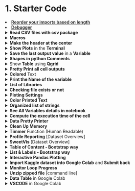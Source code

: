 <h1 id="1startercode">1. Starter Code</h1>

<div style='width:1000px;margin:auto;'>


<li><a href="https://www.browserling.com/tools/line-length-sort"><b><span style='color:#333'>Reorder your imports based on length</span></b></a> </li>
<li><a href="./1_starter//21_debugging.html"><b><span style='color:#333'>Debugger</span></b></a> </li>


<details><summary> <b>Read CSV files with csv package</b> </summary>
<pre><code>import csv

##### Load data.
def load_data(filepath, skip_already_labeled=False):
    # CSV format: [ID, TEXT, LABEL, SAMPLING_STRATEGY, CONFIDENCE]
    with open(filepath, 'r') as csvfile:
        data = []
        reader = csv.reader(csvfile)
        for row in reader:
            if skip_already_labeled and row[0] in already_labeled: continue

            if len(row) < 3: row.append("") # Add empty col for LABEL to add later.
            if len(row) < 4: row.append("") # Add empty col for SAMPLING_STRATEGY to add later.
            if len(row) < 5: row.append(0)  # Add empty col for CONFIDENCE to add later.

            data.append(row)
            label = str(row[2])
            if row[2] != "":
                textid = row[0]
                already_labeled[textid] = label

    csvfile.close()
    return data

##### Append rows to existing csv file.
def append_data(filepath, data):
    with open(filepath, "a", errors="replace") as csvfile:
        writer = csv.writer(csvfile)
        writer.writerows(data)
    csvfile.close()
    
####### Overwrite the existing csv file.
def write_data(filepath, data):
    with open(filepath, "w", errors="replace") as csvfile:
        writer = csv.writer(csvfile)
        writer.writerows(data)
    csvfile.close()
</code></pre>
</details>

<details><summary> <b>Macros</b> </summary><p>
<ul>
<li><a href="./1_starter/Macros.html#Macros"><b><span style='color:#333'>How to build a macro</span></b></a> </li>
</ul>

<details><summary> <b>__basic</b> </summary><p><pre><code class="python language-python"># Version 1.4
import numpy as np
import pandas as pd
import seaborn as sns
from tqdm import tqdm
from termcolor import colored
import os
import gc
import sys
import pdb


import warnings
warnings.filterwarnings('ignore')

import matplotlib.pyplot as plt

%matplotlib inline
%precision 4

tqdm.pandas(tqdm())

pd.set_option('display.max_columns', None)
pd.set_option('display.float_format', lambda x: '{:.4f}'.format(x)) #Limiting floats output to 3 decimal points

plt.style.use('fivethirtyeight')
sns.set_style('white')

print('Basic libraries have been loaded!')
</code></pre>
</p></details>

<details><summary> <b>__basic_funcs</b> </summary><p><pre><code class="python language-python">import inspect

############### Show colored text #############


def bg(value, type='num', color='blue'):
    value = str('{:,}'.format(value)) if type == 'num' else str(value)
    return colored(' ' + value + ' ', color, attrs=['reverse', 'blink'])


############ Print the variable name ##############
# Credits: https://stackoverflow.com/questions/18425225/getting-the-name-of-a-variable-as-a-string

def var2str(var):
    """
    Gets the name of var. Does it from the out most frame inner-wards.
    :param var: variable to get name from.
    :return: string
    """
    for fi in reversed(inspect.stack()):
        names = [var_name for var_name, var_val in fi.frame.f_locals.items() if var_val is var]
        if len(names) &gt; 0:
            return names[0]


def shape(*args):
    for df in args:
        if len(df.shape) &lt;= 1:
            print(f'~&gt; {colored(var2str(df), attrs=["blink"]):{15}} has {bg(np.array(df)[..., None].shape[0]):&lt;{27}} rows, and {bg(np.array(df)[..., None].shape[1]):&lt;{22}} columns.')
        else:
            print(f'~&gt; {colored(var2str(df), attrs=["blink"]):{15}} has {bg(df.shape[0]):&lt;{27}} rows, and {bg(df.shape[1]):&lt;{22}} columns.')


############### Summary Table #####################
from scipy import stats

# Summary dataframe

def summary(df, sort_col=0):
    summary = pd.DataFrame({'dtypes': df.dtypes}).reset_index()
    summary.columns = ['Name', 'dtypes']
    summary['Missing'] = df.isnull().sum().values
    summary['M_Percent'] = round(100 * summary['Missing'] / df.shape[0], 2)
    summary['Uniques'] = df.nunique().values
    summary['First Value'] = df.loc[0].values
    summary['Second Value'] = df.loc[1].values
    summary['Third Value'] = df.loc[2].values

    summary = summary.sort_values(by=[sort_col], ascending=False) if sort_col else summary

    # Print some smmaries.
    print(f'~&gt; Dataframe has {bg(df.shape[0])} Rows, and {bg(df.shape[1])} Columns.')
    print(f'~&gt; Dataframe has {bg(summary[summary["Missing"] &gt; 0].shape[0], color="red")} Columns have [Missing] Values.')
    print('---' * 20)
    for type_name in np.unique(df.dtypes):
        print(f'~&gt; There are {bg(df.select_dtypes(type_name).shape[1])}\t Columns that have [Type] = {bg(type_name, "s", "green")}')

    print('---'*20)
    return summary.style.background_gradient(cmap='summer_r')


def reduce_mem_usage(df):
    start_mem = df.memory_usage().sum() / 1024**3
    print('~&gt; Memory usage of dataframe is {:.3f} GB'.format(start_mem))

    for col in df.columns:
        col_type = df[col].dtype
        if col_type != object:
            c_min = df[col].min()
            c_max = df[col].max()

            if str(col_type)[:3] == 'int' or (float(df[col][0]).is_integer() and np.isfinite(df[col]).sum() == df.shape[0]):
                if len(df[col].unique()) &lt;= 2:
                    df[col] = df[col].astype(np.bool)
                elif c_min &gt; np.iinfo(np.int8).min and c_max &lt; np.iinfo(np.int8).max:
                    df[col] = df[col].astype(np.int8)
                elif c_min &gt; np.iinfo(np.uint8).min and c_max &lt; np.iinfo(np.uint8).max:
                    df[col] = df[col].astype(np.uint8)
                elif c_min &gt; np.iinfo(np.int16).min and c_max &lt; np.iinfo(np.int16).max:
                    df[col] = df[col].astype(np.int16)
                elif c_min &gt; np.iinfo(np.uint16).min and c_max &lt; np.iinfo(np.uint16).max:
                    df[col] = df[col].astype(np.uint16)
                elif c_min &gt; np.iinfo(np.int32).min and c_max &lt; np.iinfo(np.int32).max:
                    df[col] = df[col].astype(np.int32)
                elif c_min &gt; np.iinfo(np.uint32).min and c_max &lt; np.iinfo(np.uint32).max:
                    df[col] = df[col].astype(np.uint32)
                elif c_min &gt; np.iinfo(np.int64).min and c_max &lt; np.iinfo(np.int64).max:
                    df[col] = df[col].astype(np.int64)
                elif c_min &gt; np.iinfo(np.uint64).min and c_max &lt; np.iinfo(np.uint64).max:
                    df[col] = df[col].astype(np.uint64)
            else:
                if c_min &gt; np.finfo(np.float16).min and c_max &lt; np.finfo(np.float16).max:
                    df[col] = df[col].astype(np.float16)
                elif c_min &gt; np.finfo(np.float32).min and c_max &lt; np.finfo(np.float32).max:
                    df[col] = df[col].astype(np.float32)
                else:
                    df[col] = df[col].astype(np.float64)
        # Comment this if you have NaN value in this column.
        # else:
        #     df[col] = df[col].astype('category')

    end_mem = df.memory_usage().sum() / 1024 ** 3
    print('~&gt; Memory usage after optimization is: {:.3f} GB'.format(end_mem))
    print('~&gt; Decreased by {:.1f}%'.format(100 * (start_mem - end_mem) / start_mem))
    print('---' * 20)
    return df


def show_annotation(dist, n=5, size=14, total=None):
    sizes = [] # Get highest value in y
    for p in dist.patches:
        height = p.get_height()
        sizes.append(height)

        dist.text(p.get_x()+p.get_width()/2.,          # At the center of each bar. (x-axis)
               height+n,                            # Set the (y-axis)
               '{:1.2f}%'.format(height*100/total) if total else '{}'.format(height), # Set the text to be written
               ha='center', fontsize=size) 
    dist.set_ylim(0, max(sizes) * 1.15); # set y limit based on highest heights


def dd(*args):
    print('--'*20)
    for x in args:
        varName = colored(var2str(x), attrs=['blink'])
        # Get the type of the variable.
        try:
            print(f"~&gt; Type  of {varName}: {colored(type(x), 'green')}")
        except:
            print(f"~&gt; Can't get the {colored('type', 'green')} of {varName}")

        # Get the shape of the variable.
        try:
            print(f"~&gt; Shape of {varName}: {colored(str(x.shape), 'blue')}")
        except:
            print(f"~&gt; Length of {varName}: {colored(str(len(x)), 'blue')}")

        # Get the first value of the variable.
        try:
            print(f"~&gt; First Value of {varName}: {x[0]}")
        except:
            if type(x) is type(pd.DataFrame()) or type(x) is type(pd.Series):
                print(f"~&gt; First Row of {varName}: \n\n{x.iloc[0]}")
            elif type(x) is type(dict()):
                print(f"~&gt; Can't show the first value of a {colored('dictionary', 'red')}.")
        print('--'*20)


print(f'~&gt; The following functions are defined successfully: {bg("bg", "s")}, {bg("shape", "s")}, {bg("var2str", "s")}, {bg("reduce_mem_usage", "s")}, {bg("summary", "s")}, {bg("show_annotation", "s")}, {bg("dd", "s")}')
</code></pre>
</p></details>

</p></details>

<details><summary> <b>Make the header at the center</b> </summary>
<p><pre><code class="html language-html">&lt;p style="font-size:36px;text-align:center"&gt; &lt;b&gt;Personalized cancer diagnosis&lt;/b&gt; &lt;/p&gt;
</code></pre>
</p>
</details>

<details><summary> <b>Show Plots</b> in the <b>Terminal</b> </summary>
<p><pre><code class="python language-python">%pylab
</code></pre>
</p>
</details>

<details><summary> <b>Save the last output value</b> in a <b>Variable</b> </summary>
<p><pre><code class="python language-python">np.random.choice(students, 21) # performing this will output something to the console

# Apply the following to save it to a variable
sample = _
</code></pre>
</p>
</details>


<details><summary> <b>Shapes in python Comments</b> </summary>
<p>

<p><a href="https://textfac.es/"><b>More textfaces</b></a> </p><pre><code class="python language-python"> ¯\_(ツ)_/¯        ( ͡° ͜ʖ ͡°)

  ̿̿ ̿̿ ̿̿ ̿'̿'\̵͇̿̿\з= ( ▀ ͜͞ʖ▀) =ε/̵͇̿̿/’̿’̿ ̿ ̿̿ ̿̿ ̿̿

 ʕ•ᴥ•ʔ            ▄︻̷̿┻̿═━一

  ( ͡°( ͡° ͜ʖ( ͡° ͜ʖ ͡°)ʖ ͡°) ͡°)

 (▀̿Ĺ̯▀̿ ̿)            (ง ͠° ͟ل͜ ͡°)ง

  ༼ つ ◕_◕ ༽つ        (づ｡◕‿‿◕｡)づ

     ̿'̿'\̵͇̿̿\з=( ͠° ͟ʖ ͡°)=ε/̵͇̿̿/'̿̿ ̿ ̿ ̿ ̿ ̿

 (ﾉ◕ヮ◕)ﾉ*:･ﾟ✧ ✧ﾟ･: *ヽ(◕ヮ◕ヽ)

 ┬┴┬┴┤ ͜ʖ ͡°) ├┬┴┬┴           ( ͡°╭͜ʖ╮͡° )        (ಥ﹏ಥ)

   (͡ ͡° ͜ つ ͡͡°)            (• ε •)         (ง'̀-'́)ง   (ᵔᴥᵔ)

   [̲̅$̲̅(̲̅ ͡° ͜ʖ ͡°̲̅)̲̅$̲̅]        (ﾉ◕ヮ◕)ﾉ*:･ﾟ✧        (¬‿¬)

   (╯°□°)╯︵ ʞooqǝɔɐɟ        (づ￣ ³￣)づ

   (;´༎ຶД༎ຶ`)            ༼ つ  ͡° ͜ʖ ͡° ༽つ

   (╯°□°）╯︵ ┻━┻        ( ͡ᵔ ͜ʖ ͡ᵔ )        ヾ(⌐■_■)ノ♪

   （╯°□°）╯︵( .o.)        ┬──┬ ノ( ゜-゜ノ)
</code></pre>
</p>
</details>

<details><summary>Show<b> Table</b> using <b>Qgrid</b></summary>
<p><pre><code class="python language-python">import qgrid
ggrid_widget = qgrid.show_grid(train, show_toolbar=True, grid_options={'forceFitColumns': False,
                                                                       'defaultColumnWidth': 100})
ggrid_widget
</code></pre><pre><code class="python language-python">## from qgrid_widget to dataframe aftering apply filters from qgrid (Awesome tool)
ggrid_widget.get_changed_df()
</code></pre>
</p>
</details>

<details><summary><b>Pretty Print all cell outputs</b></summary>
<p>
<h4 style='color:#5462FF'>This means that, while normally you’d only get one output printed</h4><pre><code class="python language-python">from IPython.core.interactiveshell import InteractiveShell
InteractiveShell.ast_node_interactivity = "all"
</code></pre>

<h4 style='color:#5462FF'>To go back.</h4><pre><code class="python language-python">from IPython.core.interactiveshell import InteractiveShell
InteractiveShell.ast_node_interactivity = "last_expr"
</code></pre>
</p>
</details>


<details><summary> <b>Colored</b> Text </summary>
<p><pre><code class="python language-python">from termcolor import colored

# --------------SHOW COLORED text---------------
def bg(value, type='num', color='blue'):
    value = str('{:,}'.format(value)) if type == 'num' else str(value)
    return colored(' '+value+' ', color, attrs=['reverse', 'blink'])
</code></pre>
</p>
</details> 

<details><summary> <b>Print the Name of the variable</b> </summary>
<p><pre><code class="python language-python"># Credits: https://stackoverflow.com/questions/18425225/getting-the-name-of-a-variable-as-a-string
import inspect

def var2str(var):
        """
        Gets the name of var. Does it from the out most frame inner-wards.
        :param var: variable to get name from.
        :return: string
        """
        for fi in reversed(inspect.stack()):
            names = [var_name for var_name, var_val in fi.frame.f_locals.items() if var_val is var]
            if len(names) &gt; 0:
                return names[0]

 #### Use this
def shape(*args):
    max_len = 0
    for df in args:
        max_len = max(len(var2str(df)), max_len)
    for df in args:
        print(f'~&gt; [{var2str(df).ljust(max_len)}] has {bg(df.shape[0])} rows, and {bg(df.shape[1])} columns.')
</code></pre>

</p>
</details> 

<details><summary> <b>List of Libraries</b> </summary>

<p><a href="./1_starter/a-data-science-framework-to-achieve-99-accuracy.html#3.1-Import-Libraries">Import Libraries</a></p>

<p style="margin: 0"><pre><code class="python language-python">import pandas as pd
import numpy as np
import matplotlib.pyplot as plt
import seaborn as sns

# Ignore warnings
import warnings
warnings.filterwarnings('ignore')
</code></pre><pre><code class="python language-python">import warnings
def ignore_warn(*args, **kwargs):
    pass
warnings.warn = ignore_warn #ignore annoying warning (from sklearn and seaborn)
</code></pre>
</p>
</details>

<details><summary> <b>Checking file exists or not</b> </summary>
<p style="margin: 0">
<pre><code class="python language-python"># Checking if file exists or not.
if os.path.isfile('/kaggle/input/path_to_file.csv'):
    result = pd.read_csv(''/kaggle/input/path_to_file.csv')
else:
    result = pd.merge(data, text, on='ID', how='left')
    result.to_csv('text_data_combined.csv', index=False)
result.sample(5)
</code></pre>
</p>
</details>

<details><summary> <b>Ploting Settings</b> </summary>
<p style="margin: 0"><pre><code class="python language-python">%matplotlib inline
%precision 2
# plt.style.use('ggplot')
sns.set_style('white')
plt.style.use('fivethirtyeight')
</code></pre><pre><code class="python language-python">pd.set_option('display.float_format', lambda x: '{:.3f}'.format(x)) #Limiting floats output to 3 decimal points
</code></pre>


</p>
</details> 

<details><summary> <b>Color Printed Text</b> </summary>
<p><a href="https://pypi.org/project/termcolor/">More Colors &amp; Features</a> </p>
<p style="margin: 0"><pre><code class="python language-python">from termcolor import colored
print(colored('value', 'color'))
</code></pre>
</p>
</details> 

<details><summary> <b>Organized list of strings</b> </summary>
<p style="margin: 0"><pre><code>print("Train Variant".ljust(15), train_variants_df.shape)
print("Train Text".ljust(15), train_text_df.shape)
print("Test Variant".ljust(15), test_variants_df.shape)
print("Test Text".ljust(15), test_text_df.shape)

######### Result ##########
# Train Variant   (3321, 4)
# Train Text      (3321, 2)
# Test Variant    (5668, 3)
# Test Text       (5668, 2)
</code></pre>
</p>
</details>

<details><summary> <b>See All Variables details in notebook</b> </summary>
<p style="margin: 0"><pre><code class="python language-python">%whos
</code></pre>
</p>
</details> 

<details><summary> <b>Compute the execution time of the cell</b> </summary>
<p style="margin: 0"><pre><code class="python language-python">%%time
</code></pre>
</p>
</details> 

<details><summary> <b>Data Pretty Printer</b> </summary>
<p style="margin: 0"><pre><code class="python language-python">import pprint
stuff = ['banana', 'apple', 'stuff1', 'stuff2']
pprint.pprint(stuff)
</code></pre>
</p>
</details> 


<details><summary> <b>Clean Up Memory</b> </summary>
<p style="margin: 0"><pre><code class="python language-python"># Clean up memory
gc.enable()
del model, train_features, valid_features
gc.collect()
</code></pre>
</p>
</details> 

<details><summary> <b>Timmer</b> Function (Human Readable) </summary>
<p style="margin: 0"><pre><code class="python language-python"># Credit: https://www.kaggle.com/tilii7/hyperparameter-grid-search-with-xgboost
## Importing
from datetime import datetime

## Define the timer function
def timer(start_time=None):
    if not start_time:
        start_time = datetime.now()
        return start_time
    elif start_time:
        thour, temp_sec = divmod((datetime.now() - start_time).total_seconds(), 3600)
        tmin, tsec = divmod(temp_sec, 60)
        print('\n Time taken: %i hours %i minutes and %s seconds.' % (thour, tmin, round(tsec, 2)))

### Call the function
# Here we go
start_time = timer(None) # timing starts from this point for "start_time" variable
random_search.fit(X, Y)
timer(start_time) # timing ends here for "start_time" variable
</code></pre>
<h4>Result</h4><pre><code class="python language-python"> Time taken: 0 hours 42 minutes and 17.04 seconds.
</code></pre>
</p>
</details> 

<details><summary> <b>Profile Reporting</b>  [Dataset Overview]</summary>
<p><pre><code>import pandas_profiling as pp

# Generate a report in HTML
profile = pp.ProfileReport(train, title='Pandas Profiling Report', style={'full_width':True})
profile.to_file("output.html")

# For command line.
!pandas_profiling train.csv output.html
</code></pre>
</p>
</details>

<details><summary> <b>SweetVis</b> [Dataset Overview]</summary>
<a href="https://github.com/fbdesignpro/sweetviz">Github</a>
<p><pre><code># pip install sweetviz

# Check the link above to more info.
import sweetviz as sv
my_report = sv.analyze(train)
#my_report.show_html()
my_report.show_notebook(w="100%", h="full")
</code></pre>
</p>
</details>

<details><summary> <b>Table of Content - Bootstrap way</b> </summary>
<p><pre><code>&lt;div class="list-group" id="list-tab" role="tablist"&gt;
  &lt;h3 class="list-group-item list-group-item-action active" data-toggle="list"  role="tab" aria-controls="home"&gt;Notebook Content!&lt;/h3&gt;
  &lt;a class="list-group-item list-group-item-action" data-toggle="list" href="#libraries" role="tab" aria-controls="profile"&gt;Import Libraries&lt;span class="badge badge-primary badge-pill"&gt;1&lt;/span&gt;&lt;/a&gt;
  &lt;a class="list-group-item list-group-item-action" data-toggle="list" href="#load" role="tab" aria-controls="messages"&gt;Load Data&lt;span class="badge badge-primary badge-pill"&gt;2&lt;/span&gt;&lt;/a&gt;
  &lt;a class="list-group-item list-group-item-action"  data-toggle="list" href="#visual" role="tab" aria-controls="settings"&gt;Visualization of data&lt;span class="badge badge-primary badge-pill"&gt;3&lt;/span&gt;&lt;/a&gt;
  &lt;a class="list-group-item list-group-item-action" data-toggle="list" href="#word" role="tab" aria-controls="settings"&gt;WordCloud&lt;span class="badge badge-primary badge-pill"&gt;4&lt;/span&gt;&lt;/a&gt; 
  &lt;a class="list-group-item list-group-item-action" data-toggle="list" href="#clean" role="tab" aria-controls="settings"&gt;Cleaning the text&lt;span class="badge badge-primary badge-pill"&gt;5&lt;/span&gt;&lt;/a&gt;
    &lt;a class="list-group-item list-group-item-action" data-toggle="list" href="#split" role="tab" aria-controls="settings"&gt;Train and test Split&lt;span class="badge badge-primary badge-pill"&gt;6&lt;/span&gt;&lt;/a&gt;
    &lt;a class="list-group-item list-group-item-action" data-toggle="list" href="#model" role="tab" aria-controls="settings"&gt; Creating the Model&lt;span class="badge badge-primary badge-pill"&gt;7&lt;/span&gt;&lt;/a&gt;
    &lt;a class="list-group-item list-group-item-action" data-toggle="list" href="#eval" role="tab" aria-controls="settings"&gt;Model Evaluation&lt;span class="badge badge-primary badge-pill"&gt;8&lt;/span&gt;&lt;/a&gt;
&lt;/div&gt;
</code></pre>
<h4>Then at each cell, do the following</h4><pre><code># header one
&lt;a id='libraries'&gt;&lt;/a&gt;

# Header two
&lt;a id='load'&gt;&lt;/a&gt;

# and so on.
</code></pre>
</p>
</details>

<details><summary> <b>List & Labels - Bootstrap way</b> </summary>
<p><pre><code>&lt;ul style="list-style-type:square;"&gt;
  &lt;li&gt;&lt;span class="label label-default"&gt;id&lt;/span&gt; a unique identifier for each tweet&lt;/li&gt;
  &lt;li&gt;&lt;span class="label label-primary"&gt;text &lt;/span&gt; the text of the tweet&lt;/li&gt;
  &lt;li&gt;&lt;span class="label label-success"&gt;location&lt;/span&gt;  the location the tweet was sent from (may be blank)&lt;/li&gt;
    &lt;li&gt;&lt;span class="label label-danger"&gt;keyword&lt;/span&gt;  a particular keyword from the tweet (may be blank)&lt;/li&gt;
&lt;/ul&gt;
</code></pre>
</p>
</details>

<details><summary> <b>Interactive Pandas Plotting</b> </summary>
<p><pre><code>pd.options.plotting.backend = 'hvplot'

df.plot()
</code></pre>
</p>
</details>

<details><summary> <b>Import Kaggle dataset into Google Colab</b> and <b>Submit back</b></summary>
<p><pre><code>import os
os.environ['KAGGLE_USERNAME'] = "mosaabmuhammed" # username from the json file
os.environ['KAGGLE_KEY'] = "bb6e0cba518df4df2fca479e86c7903a" # key from the json file
!kaggle competitions download -c FacebookRecruiting # api copied from kaggle
</code></pre>
<pre><code>!kaggle competitions submit planet-understanding-the-amazon-from-space -f {path/'submission.csv'} -m "My submission"
</code></pre>
</p>
</details>

<details><summary> <b>Monitor Loop Progress</b> </summary><p><pre><code>for i in range(0, len(train.columns)):
    # if i % 10 == 0:
    print(f"\r{i*100/train.shape[1]:0.4f}%", end='')
</code></pre>
</p></details>

<details><summary> <b>Unzip zipped file</b> [command line] </summary><p><pre><code># If file ends with .zip
!unzip -q -n {path}/train_v2.csv.zip -d {path}

# if file ends with .7z
!sudo apt install p7zip-full
!7za -bd -y -so x {path}/train-jpg.tar.7z | tar xf - -C {path.as_posix()}
</code></pre>
</p></details>

<details><summary> <b>Data Table</b> in Google Colab </summary><p><pre><code># Enable
%load_ext google.colab.data_table

# Disable
%unload_ext google.colab.data_table

# Customization
from google.colab import data_table
data_table.DataTable(data.airports(), include_index=False, num_rows_per_page=10)
</code></pre>
</p></details>

<details><summary> <b>VSCODE</b> in Google Colab </summary><p><pre><code># Install the library
!pip install colabcode

from colabcode import ColabCode

# run colabcode with by deafult options.
ColabCode()
</code></pre>
</p></details>


</div>